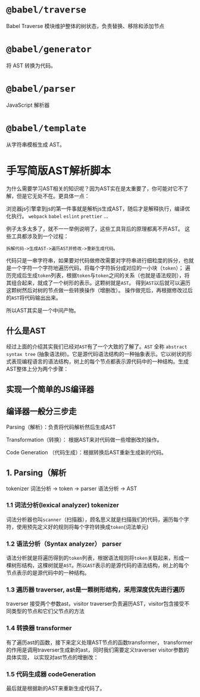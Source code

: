 # `@babel/traverse`

Babel Traverse 模块维护整体的树状态，负责替换、移除和添加节点

# `@babel/generator`

将 AST 转换为代码。

# `@babel/parser`

JavaScript 解析器

# `@babel/template`

从字符串模板生成 AST。

# 手写简版AST解析脚本

为什么需要学习AST相关的知识呢？因为AST实在是太重要了，你可能对它不了解，但是它无处不在。更具体一点：

浏览器js引擎拿到js的第一件事就是解析js生成AST，随后才是解释执行，编译优化执行。
`webpack`
`babel`
`eslint`
`prettier`
...

例子太多太多了，就不一一举例说明了，这些工具背后的原理都离不开AST。
这些工具都涉及到一个过程：

`拆解代码->生成AST->遍历AST并修改->重新生成代码。`

代码只是一串字符串，如果要对代码做修改需要对字符串进行细粒度的拆分，也就是一个字符一个字符地遍历代码，将每个字符拆分成对应的一小块（`token`）；
遍历完成后生成`token`列表，根据`token`与`token`之间的关系（也就是语法规则），将其组合起来，就成了一个树形的表示。这颗树就是`AST`。
得到`AST`以后就可以遍历这颗树然后对树的节点做一些转换操作（增删改）。
操作做完后，再根据修改过后的`AST`将代码输出出来。

所以AST其实是一个中间产物。

## 什么是AST

经过上面的介绍其实我们已经对`AST`有了一个大致的了解了。`AST` 全称 `abstract syntax tree` (抽象语法树)。它是源代码语法结构的一种抽象表示。它以树状的形式表现编程语言的语法结构，树上的每个节点都表示源代码中的一种结构。生成AST整体上分为两个步骤：

## 实现一个简单的JS编译器

## 编译器一般分三步走

Parsing（解析）：负责将代码解析然后生成AST

Transformation（转换）： 根据AST来对代码做一些增删改的操作。

Code Generation （代码生成）：根据转换后AST重新生成新的代码。

## 1. Parsing（解析

tokenizer 词法分析 -> token -> parser 语法分析 -> AST

### 1.1 词法分析(lexical analyzer) tokenizer

词法分析器也叫`scanner`（扫描器），顾名思义就是扫描我们的代码，遍历每个字符，使用预先定义好的规则将每个字符转换成`token`(词法单元)

### 1.2 语法分析（Syntax analyzer） parser

语法分析就是将遍历得到的`token`列表，根据语法规则将`token`关联起来，形成一棵树形结构，这棵树就是`AST`。所以`AST`表示的是源代码的语法结构，树上的每个节点表示的是源代码中的一种结构。

### 1.3 遍历器 traverser, ast是一颗树形结构，采用深度优先进行遍历

traverser 接受两个参数ast，visitor
traverser负责遍历AST，visitor包含接受不同类型的节点和它们父节点的方法

### 1.4 转换器 transformer

有了遍历ast的函数，接下来定义处理AST节点的函数transformer， 
transformer的作用是调用traverser生成新的ast，同时我们需要定义traverser visitor参数的具体实现，
以实现对ast节点的增删改：

### 1.5 代码生成器 codeGeneration

最后就是根据新的AST来重新生成代码了。

